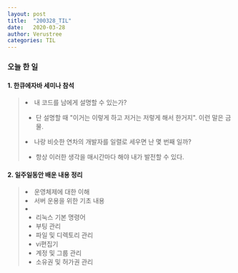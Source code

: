 ```yaml
---
layout: post
title:  "200328_TIL"
date:   2020-03-28
author: Verustree
categories: TIL
---
```


<h3>오늘 한 일</h3>

<h4>1. 한큐에자바 세미나 참석</h4>
<blockquote>
<li>내 코드를 남에게 설명할 수 있는가?</li><ul>
<li>단 설명할 때 "이거는 이렇게 하고 저거는 저렇게 해서 한거지". 이런 말은 금물.</li></ul>
<li>나랑 비슷한 연차의 개발자를 일렬로 세우면 난 몇 번째 일까?</li><ul>
<li>항상 이러한 생각을 매시간마다 해야 내가 발전할 수 있다.</li></ul></blockquote>


<h4>2. 일주일동안 배운 내용 정리</h4>
<blockquote>
<li>운영체제에 대한 이해</li>
<li>서버 운용을 위한 기초 내용<li><ul>
<li>리눅스 기본 명령어</li>
<li>부팅 관리</li>
<li>파일 및 디렉토리 관리</li>
<li>vi편집기</li>
<li>계정 및 그룹 관리</li>
<li>소유권 및 허가권 관리</li></ul>
</blockquote>

